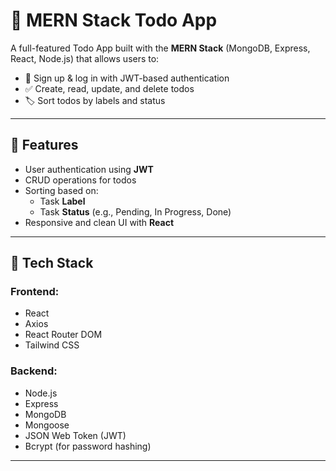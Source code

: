 # 📝 MERN Stack Todo App

A full-featured Todo App built with the **MERN Stack** (MongoDB, Express, React, Node.js) that allows users to:

- 🔐 Sign up & log in with JWT-based authentication
- ✅ Create, read, update, and delete todos
- 🏷️ Sort todos by labels and status

---

## 🚀 Features

- User authentication using **JWT**
- CRUD operations for todos
- Sorting based on:
  - Task **Label**
  - Task **Status** (e.g., Pending, In Progress, Done)
- Responsive and clean UI with **React**

---

## 📁 Tech Stack

### Frontend:
- React
- Axios
- React Router DOM
- Tailwind CSS 

### Backend:
- Node.js
- Express
- MongoDB
- Mongoose
- JSON Web Token (JWT)
- Bcrypt (for password hashing)

---

